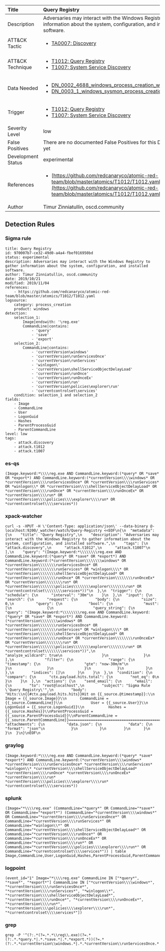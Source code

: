 | Title                | Query Registry                                                                                                                                                 |
|:---------------------|:------------------------------------------------------------------------------------------------------------------------------------------------------------|
| Description          | Adversaries may interact with the Windows Registry to gather information about the system, configuration, and installed software.                                                                                                                                           |
| ATT&amp;CK Tactic    |  <ul><li>[TA0007: Discovery](https://attack.mitre.org/tactics/TA0007)</li></ul>  |
| ATT&amp;CK Technique | <ul><li>[T1012: Query Registry](https://attack.mitre.org/techniques/T1012)</li><li>[T1007: System Service Discovery](https://attack.mitre.org/techniques/T1007)</li></ul>  |
| Data Needed          | <ul><li>[DN_0002_4688_windows_process_creation_with_commandline](../Data_Needed/DN_0002_4688_windows_process_creation_with_commandline.md)</li><li>[DN_0003_1_windows_sysmon_process_creation](../Data_Needed/DN_0003_1_windows_sysmon_process_creation.md)</li></ul>  |
| Trigger              | <ul><li>[T1012: Query Registry](../Triggers/T1012.md)</li><li>[T1007: System Service Discovery](../Triggers/T1007.md)</li></ul>  |
| Severity Level       | low |
| False Positives      |  There are no documented False Positives for this Detection Rule yet  |
| Development Status   | experimental |
| References           | <ul><li>[https://github.com/redcanaryco/atomic-red-team/blob/master/atomics/T1012/T1012.yaml](https://github.com/redcanaryco/atomic-red-team/blob/master/atomics/T1012/T1012.yaml)</li></ul>  |
| Author               | Timur Zinniatullin, oscd.community |


## Detection Rules

### Sigma rule

```
title: Query Registry
id: 970007b7-ce32-49d0-a4a4-fbef016950bd
status: experimental
description: Adversaries may interact with the Windows Registry to gather information about the system, configuration, and installed software.
author: Timur Zinniatullin, oscd.community
date: 2019/10/21
modified: 2019/11/04
references:
    - https://github.com/redcanaryco/atomic-red-team/blob/master/atomics/T1012/T1012.yaml
logsource:
    category: process_creation
    product: windows
detection:
    selection_1:
        Image|endswith: '\reg.exe'
        CommandLine|contains: 
            - 'query'
            - 'save'
            - 'export'
    selection_2:
        CommandLine|contains:
            - 'currentVersion\windows'
            - 'currentVersion\runServicesOnce'
            - 'currentVersion\runServices'
            - 'winlogon\'
            - 'currentVersion\shellServiceObjectDelayLoad'
            - 'currentVersion\runOnce'
            - 'currentVersion\runOnceEx'
            - 'currentVersion\run'
            - 'currentVersion\policies\explorer\run'
            - 'currentcontrolset\services'
    condition: selection_1 and selection_2
fields:
    - Image
    - CommandLine
    - User
    - LogonGuid
    - Hashes
    - ParentProcessGuid
    - ParentCommandLine
level: low
tags:
    - attack.discovery
    - attack.t1012
    - attack.t1007

```





### es-qs
    
```
(Image.keyword:*\\\\reg.exe AND CommandLine.keyword:(*query* OR *save* OR *export*) AND CommandLine.keyword:(*currentVersion\\\\windows* OR *currentVersion\\\\runServicesOnce* OR *currentVersion\\\\runServices* OR *winlogon\\* OR *currentVersion\\\\shellServiceObjectDelayLoad* OR *currentVersion\\\\runOnce* OR *currentVersion\\\\runOnceEx* OR *currentVersion\\\\run* OR *currentVersion\\\\policies\\\\explorer\\\\run* OR *currentcontrolset\\\\services*))
```


### xpack-watcher
    
```
curl -s -XPUT -H \'Content-Type: application/json\' --data-binary @- localhost:9200/_watcher/watch/Query-Registry <<EOF\n{\n  "metadata": {\n    "title": "Query Registry",\n    "description": "Adversaries may interact with the Windows Registry to gather information about the system, configuration, and installed software.",\n    "tags": [\n      "attack.discovery",\n      "attack.t1012",\n      "attack.t1007"\n    ],\n    "query": "(Image.keyword:*\\\\\\\\reg.exe AND CommandLine.keyword:(*query* OR *save* OR *export*) AND CommandLine.keyword:(*currentVersion\\\\\\\\windows* OR *currentVersion\\\\\\\\runServicesOnce* OR *currentVersion\\\\\\\\runServices* OR *winlogon\\\\* OR *currentVersion\\\\\\\\shellServiceObjectDelayLoad* OR *currentVersion\\\\\\\\runOnce* OR *currentVersion\\\\\\\\runOnceEx* OR *currentVersion\\\\\\\\run* OR *currentVersion\\\\\\\\policies\\\\\\\\explorer\\\\\\\\run* OR *currentcontrolset\\\\\\\\services*))"\n  },\n  "trigger": {\n    "schedule": {\n      "interval": "30m"\n    }\n  },\n  "input": {\n    "search": {\n      "request": {\n        "body": {\n          "size": 0,\n          "query": {\n            "bool": {\n              "must": [\n                {\n                  "query_string": {\n                    "query": "(Image.keyword:*\\\\\\\\reg.exe AND CommandLine.keyword:(*query* OR *save* OR *export*) AND CommandLine.keyword:(*currentVersion\\\\\\\\windows* OR *currentVersion\\\\\\\\runServicesOnce* OR *currentVersion\\\\\\\\runServices* OR *winlogon\\\\* OR *currentVersion\\\\\\\\shellServiceObjectDelayLoad* OR *currentVersion\\\\\\\\runOnce* OR *currentVersion\\\\\\\\runOnceEx* OR *currentVersion\\\\\\\\run* OR *currentVersion\\\\\\\\policies\\\\\\\\explorer\\\\\\\\run* OR *currentcontrolset\\\\\\\\services*))",\n                    "analyze_wildcard": true\n                  }\n                }\n              ],\n              "filter": {\n                "range": {\n                  "timestamp": {\n                    "gte": "now-30m/m"\n                  }\n                }\n              }\n            }\n          }\n        },\n        "indices": []\n      }\n    }\n  },\n  "condition": {\n    "compare": {\n      "ctx.payload.hits.total": {\n        "not_eq": 0\n      }\n    }\n  },\n  "actions": {\n    "send_email": {\n      "email": {\n        "to": "root@localhost",\n        "subject": "Sigma Rule \'Query Registry\'",\n        "body": "Hits:\\n{{#ctx.payload.hits.hits}}Hit on {{_source.@timestamp}}:\\n            Image = {{_source.Image}}\\n      CommandLine = {{_source.CommandLine}}\\n             User = {{_source.User}}\\n        LogonGuid = {{_source.LogonGuid}}\\n           Hashes = {{_source.Hashes}}\\nParentProcessGuid = {{_source.ParentProcessGuid}}\\nParentCommandLine = {{_source.ParentCommandLine}}================================================================================\\n{{/ctx.payload.hits.hits}}",\n        "attachments": {\n          "data.json": {\n            "data": {\n              "format": "json"\n            }\n          }\n        }\n      }\n    }\n  }\n}\nEOF\n
```


### graylog
    
```
(Image.keyword:*\\\\reg.exe AND CommandLine.keyword:(*query* *save* *export*) AND CommandLine.keyword:(*currentVersion\\\\windows* *currentVersion\\\\runServicesOnce* *currentVersion\\\\runServices* *winlogon\\* *currentVersion\\\\shellServiceObjectDelayLoad* *currentVersion\\\\runOnce* *currentVersion\\\\runOnceEx* *currentVersion\\\\run* *currentVersion\\\\policies\\\\explorer\\\\run* *currentcontrolset\\\\services*))
```


### splunk
    
```
(Image="*\\\\reg.exe" (CommandLine="*query*" OR CommandLine="*save*" OR CommandLine="*export*") (CommandLine="*currentVersion\\\\windows*" OR CommandLine="*currentVersion\\\\runServicesOnce*" OR CommandLine="*currentVersion\\\\runServices*" OR CommandLine="*winlogon\\*" OR CommandLine="*currentVersion\\\\shellServiceObjectDelayLoad*" OR CommandLine="*currentVersion\\\\runOnce*" OR CommandLine="*currentVersion\\\\runOnceEx*" OR CommandLine="*currentVersion\\\\run*" OR CommandLine="*currentVersion\\\\policies\\\\explorer\\\\run*" OR CommandLine="*currentcontrolset\\\\services*")) | table Image,CommandLine,User,LogonGuid,Hashes,ParentProcessGuid,ParentCommandLine
```


### logpoint
    
```
(event_id="1" Image="*\\\\reg.exe" CommandLine IN ["*query*", "*save*", "*export*"] CommandLine IN ["*currentVersion\\\\windows*", "*currentVersion\\\\runServicesOnce*", "*currentVersion\\\\runServices*", "*winlogon\\*", "*currentVersion\\\\shellServiceObjectDelayLoad*", "*currentVersion\\\\runOnce*", "*currentVersion\\\\runOnceEx*", "*currentVersion\\\\run*", "*currentVersion\\\\policies\\\\explorer\\\\run*", "*currentcontrolset\\\\services*"])
```


### grep
    
```
grep -P '^(?:.*(?=.*.*\\reg\\.exe)(?=.*(?:.*.*query.*|.*.*save.*|.*.*export.*))(?=.*(?:.*.*currentVersion\\windows.*|.*.*currentVersion\\runServicesOnce.*|.*.*currentVersion\\runServices.*|.*.*winlogon\\.*|.*.*currentVersion\\shellServiceObjectDelayLoad.*|.*.*currentVersion\\runOnce.*|.*.*currentVersion\\runOnceEx.*|.*.*currentVersion\\run.*|.*.*currentVersion\\policies\\explorer\\run.*|.*.*currentcontrolset\\services.*)))'
```




